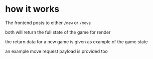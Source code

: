# how it works

The frontend posts to either `/new` or `/move`

both will return the full state of the game for render

the return data for a new game is given as example of the game state

an example move request payload is provided too
